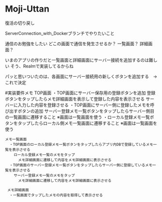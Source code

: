 # Moji-Uttan
復活の切り戻し

ServerConnection_with_Dockerブランチでやりたいこと

通信のお勉強をしたい
どこの画面で通信を発生させるか？
  一覧画面？
  詳細画面？
  
いまのアプリの作りだと一覧画面と詳細画面にサーバー接続を追加するのは難しい
そう、Realmで実装してるからね

パッと思いついたのは、各画面にサーバー接続用の新しくボタンを追加する　→　これで決定

  #実装要件メモ
    TOP画面
      ・TOP画面にサーバー保存用の登録ボタンを追加
        登録ボタンをタップしたらメモ詳細画面を表示して登録した内容を表示させる
        サーバーに入力した内容を登録させる
      ・TOP画面にサーバー側に登録したメモを呼び出すボタンの追加
        サーバー登録メモ一覧ボタンをタップしたらサーバー側目の一覧画面に遷移すること
          ※画面は一覧画面を使う
      ・ローカル登録メモ一覧ボタンをタップしたらローカル側メモ一覧画面に遷移すること
        ※画面は一覧画面を使う
    
    メモ一覧画面
      ・TOP画面のローカル登録メモ一覧ボタンをタップしたらアプリ内DBで登録しているメモ一覧を表示させる
        ローカル登録メモ一覧のメモをタップ
          メモ詳細画面に遷移して内容をメモ詳細画面に表示させる
      ・TOP画面のサーバー登録メモ一覧ボタンをタップしたらサーバー側に登録しているメモ一覧を表示させる
        サーバー登録メモ一覧のメモをタップ
          メモ詳細画面に遷移して内容をメモ詳細画面に表示させる
      
     メモ詳細画面
      ・一覧画面でタップしたメモの内容を取得して表示させる
    
    
